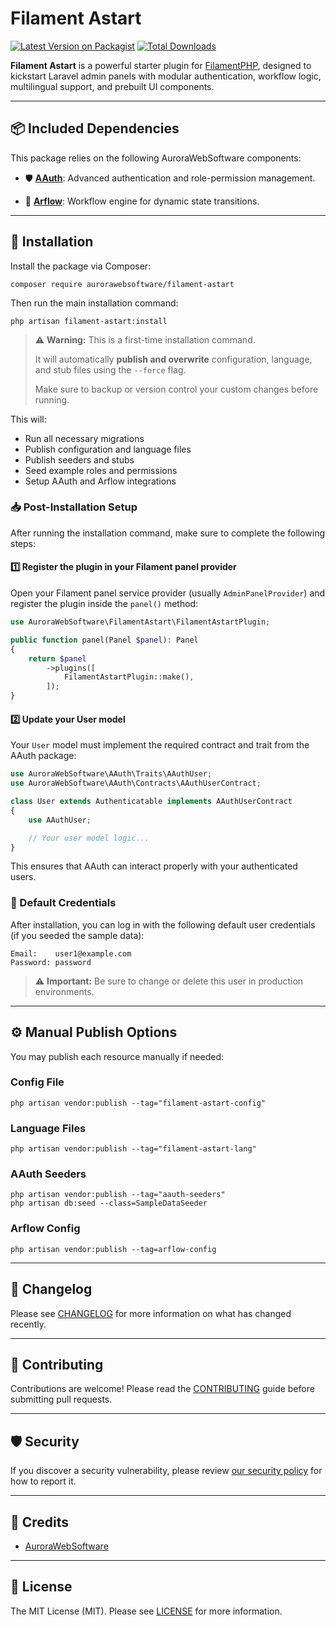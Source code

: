 # Filament Astart

[![Latest Version on Packagist](https://img.shields.io/packagist/v/aurorawebsoftware/filament-astart.svg?style=flat-square)](https://packagist.org/packages/aurorawebsoftware/filament-astart)
[![Total Downloads](https://img.shields.io/packagist/dt/aurorawebsoftware/filament-astart.svg?style=flat-square)](https://packagist.org/packages/aurorawebsoftware/filament-astart)

**Filament Astart** is a powerful starter plugin for [FilamentPHP](https://filamentphp.com/), designed to kickstart Laravel admin panels with modular authentication, workflow logic, multilingual support, and prebuilt UI components.

---

## 📦 Included Dependencies

This package relies on the following AuroraWebSoftware components:

- 🛡️ [**AAuth**](https://github.com/AuroraWebSoftware/AAuth): Advanced authentication and role-permission management.


- 🔄 [**Arflow**](https://github.com/AuroraWebSoftware/Arflow): Workflow engine for dynamic state transitions.


---

## 🚀 Installation

Install the package via Composer:

```
composer require aurorawebsoftware/filament-astart
```

Then run the main installation command:

```
php artisan filament-astart:install
```

> ⚠️ **Warning:** This is a first-time installation command.
>
> It will automatically **publish and overwrite** configuration, language, and stub files using the `--force` flag.
>
> Make sure to backup or version control your custom changes before running.


This will:

- Run all necessary migrations
- Publish configuration and language files
- Publish seeders and stubs
- Seed example roles and permissions
- Setup AAuth and Arflow integrations

### 📥 Post-Installation Setup

After running the installation command, make sure to complete the following steps:

#### 1️⃣ Register the plugin in your Filament panel provider

Open your Filament panel service provider (usually `AdminPanelProvider`) and register the plugin inside the `panel()` method:

```php
use AuroraWebSoftware\FilamentAstart\FilamentAstartPlugin;

public function panel(Panel $panel): Panel
{
    return $panel
        ->plugins([
            FilamentAstartPlugin::make(),
        ]);
}
```

#### 2️⃣ Update your User model

Your `User` model must implement the required contract and trait from the AAuth package:

```php
use AuroraWebSoftware\AAuth\Traits\AAuthUser;
use AuroraWebSoftware\AAuth\Contracts\AAuthUserContract;

class User extends Authenticatable implements AAuthUserContract
{
    use AAuthUser;

    // Your user model logic...
}
```

This ensures that AAuth can interact properly with your authenticated users.

### 🔐 Default Credentials

After installation, you can log in with the following default user credentials (if you seeded the sample data):

```text
Email:    user1@example.com
Password: password
```

> ⚠️ **Important:** Be sure to change or delete this user in production environments.


---

## ⚙️ Manual Publish Options

You may publish each resource manually if needed:

### Config File

```
php artisan vendor:publish --tag="filament-astart-config"
```

### Language Files

```
php artisan vendor:publish --tag="filament-astart-lang"
```
### AAuth Seeders
```
php artisan vendor:publish --tag="aauth-seeders"
php artisan db:seed --class=SampleDataSeeder
```
### Arflow Config
```
php artisan vendor:publish --tag=arflow-config
```


---

## 📘 Changelog

Please see [CHANGELOG](CHANGELOG.md) for more information on what has changed recently.

---

## 🤝 Contributing

Contributions are welcome! Please read the [CONTRIBUTING](.github/CONTRIBUTING.md) guide before submitting pull requests.

---

## 🛡️ Security

If you discover a security vulnerability, please review [our security policy](../../security/policy) for how to report it.

---

## 🙌 Credits

- [AuroraWebSoftware](https://github.com/AuroraWebSoftware)


---

## 📄 License

The MIT License (MIT). Please see [LICENSE](LICENSE.md) for more information.
